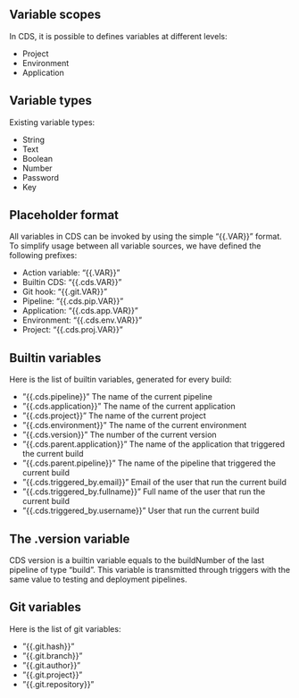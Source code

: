 ## Variable scopes

In CDS, it is possible to defines variables at different levels:

- Project
- Environment
- Application

## Variable types

Existing variable types:

- String
- Text
- Boolean
- Number
- Password
- Key

## Placeholder format

All variables in CDS can be invoked by using the simple “{{.VAR}}” format. To simplify usage between all variable sources, we have defined the following prefixes:

- Action variable: “{{.VAR}}”
- Builtin CDS: “{{.cds.VAR}}”
- Git hook: “{{.git.VAR}}”
- Pipeline: “{{.cds.pip.VAR}}”
- Application: “{{.cds.app.VAR}}”
- Environment: “{{.cds.env.VAR}}”
- Project: “{{.cds.proj.VAR}}”

## Builtin variables

Here is the list of builtin variables, generated for every build:

- ”{{.cds.pipeline}}” The name of the current pipeline
- ”{{.cds.application}}” The name of the current application
- ”{{.cds.project}}” The name of the current project
- ”{{.cds.environment}}” The name of the current environment
- ”{{.cds.version}}” The number of the current version
- ”{{.cds.parent.application}}” The name of the application that triggered the current build
- ”{{.cds.parent.pipeline}}” The name of the pipeline that triggered the current build
- ”{{.cds.triggered_by.email}}” Email of the user that run the current build
- ”{{.cds.triggered_by.fullname}}” Full name of the user that run the current build
- ”{{.cds.triggered_by.username}}” User that run the current build

## The .version variable

CDS version is a builtin variable equals to the buildNumber of the last pipeline of type “build”. This variable is transmitted through triggers with the same value to testing and deployment pipelines.

## Git variables

Here is the list of git variables:

- ”{{.git.hash}}”
- ”{{.git.branch}}”
- ”{{.git.author}}”
- ”{{.git.project}}”
- ”{{.git.repository}}”

